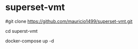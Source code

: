 # superset-vmt
#git clone https://github.com/mauricio1499/superset-vmt.git


cd superst-vmt


docker-compose up -d
